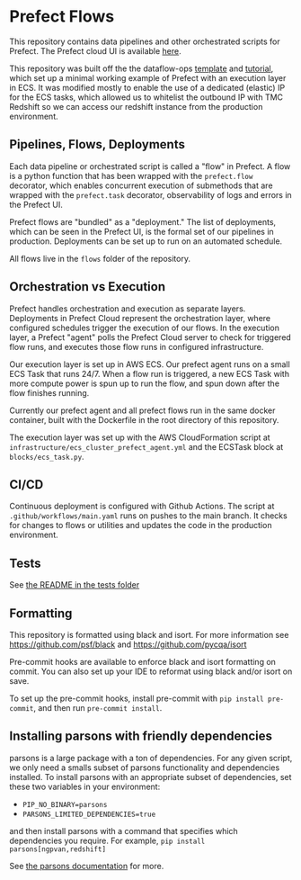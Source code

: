 # Prefect Flows

This repository contains data pipelines and other orchestrated scripts
for Prefect. The Prefect cloud UI is available [here](https://app.prefect.cloud).

This repository was built off the the dataflow-ops [template](https://github.com/anna-geller/dataflow-ops) and
[tutorial](https://towardsdatascience.com/prefect-aws-ecs-fargate-github-actions-make-serverless-dataflows-as-easy-as-py-f6025335effc), which set up a minimal working example of Prefect with an
execution layer in ECS. It was modified mostly to enable the use of a
dedicated (elastic) IP for the ECS tasks, which allowed us to
whitelist the outbound IP with TMC Redshift so we can access our
redshift instance from the production environment.

## Pipelines, Flows, Deployments

Each data pipeline or orchestrated script is called a "flow" in
Prefect. A flow is a python function that has been wrapped with
the `prefect.flow` decorator, which enables concurrent execution of
submethods that are wrapped with the `prefect.task` decorator,
observability of logs and errors in the Prefect UI.

Prefect flows are "bundled" as a "deployment." The list of
deployments, which can be seen in the Prefect UI, is the formal set of
our pipelines in production. Deployments can be set up to run on an
automated schedule.

All flows live in the `flows` folder of the repository.

## Orchestration vs Execution

Prefect handles orchestration and execution as separate
layers. Deployments in Prefect Cloud represent the orchestration
layer, where configured schedules trigger the execution of our
flows. In the execution layer, a Prefect "agent" polls the Prefect
Cloud server to check for triggered flow runs, and executes those flow
runs in configured infrastructure.

Our execution layer is set up in AWS ECS. Our prefect agent runs on a
small ECS Task that runs 24/7. When a flow run is triggered, a new ECS
Task with more compute power is spun up to run the flow, and spun down
after the flow finishes running.

Currently our prefect agent and all prefect flows run in the same
docker container, built with the Dockerfile in the root directory of
this repository.

The execution layer was set up with the AWS CloudFormation script at
`infrastructure/ecs_cluster_prefect_agent.yml` and the ECSTask block at
`blocks/ecs_task.py`.

## CI/CD

Continuous deployment is configured with Github Actions. The script at
`.github/workflows/main.yaml` runs on pushes to the main branch. It
checks for changes to flows or utilities and updates the code in the
production environment.

## Tests

See [the README in the tests folder](tests/README.md)

## Formatting

This repository is formatted using black and isort. For more information see
https://github.com/psf/black and https://github.com/pycqa/isort

Pre-commit hooks are available to enforce black and isort formatting on
commit. You can also set up your IDE to reformat using black and/or isort on
save.

To set up the pre-commit hooks, install pre-commit with `pip install
pre-commit`, and then run `pre-commit install`.

## Installing parsons with friendly dependencies

parsons is a large package with a ton of dependencies. For any given
script, we only need a smalls subset of parsons functionality and
dependencies installed. To install parsons with an appropriate subset
of dependencies, set these two variables in your environment:

- `PIP_NO_BINARY=parsons`
- `PARSONS_LIMITED_DEPENDENCIES=true`

and then install parsons with a command that specifies which
dependencies you require. For example, `pip install
parsons[ngpvan,redshift]`

See [the parsons documentation](https://www.parsonsproject.org/pub/friendly-dependencies/release/1) for more.

